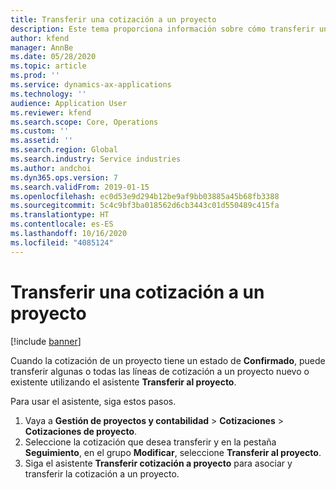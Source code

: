 ```yaml
---
title: Transferir una cotización a un proyecto
description: Este tema proporciona información sobre cómo transferir una cotización a un proyecto nuevo o existente.
author: kfend
manager: AnnBe
ms.date: 05/28/2020
ms.topic: article
ms.prod: ''
ms.service: dynamics-ax-applications
ms.technology: ''
audience: Application User
ms.reviewer: kfend
ms.search.scope: Core, Operations
ms.custom: ''
ms.assetid: ''
ms.search.region: Global
ms.search.industry: Service industries
ms.author: andchoi
ms.dyn365.ops.version: 7
ms.search.validFrom: 2019-01-15
ms.openlocfilehash: ec0d53e9d294b12be9af9bb03885a45b68fb3388
ms.sourcegitcommit: 5c4c9bf3ba018562d6cb3443c01d550489c415fa
ms.translationtype: HT
ms.contentlocale: es-ES
ms.lasthandoff: 10/16/2020
ms.locfileid: "4085124"
---
```

# <a name="transfer-a-quotation-to-a-project"></a>Transferir una cotización a un proyecto

[!include [banner](../includes/banner.md)]

Cuando la cotización de un proyecto tiene un estado de **Confirmado**, puede transferir algunas o todas las líneas de cotización a un proyecto nuevo o existente utilizando el asistente **Transferir al proyecto**. 

Para usar el asistente, siga estos pasos.

1. Vaya a **Gestión de proyectos y contabilidad** > **Cotizaciones** > **Cotizaciones de proyecto**.
2. Seleccione la cotización que desea transferir y en la pestaña **Seguimiento**, en el grupo **Modificar**, seleccione **Transferir al proyecto**.
3. Siga el asistente **Transferir cotización a proyecto** para asociar y transferir la cotización a un proyecto.
